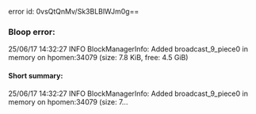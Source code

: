 error id: 0vsQtQnMv/Sk3BLBlWJm0g==
### Bloop error:

25/06/17 14:32:27 INFO BlockManagerInfo: Added broadcast_9_piece0 in memory on hpomen:34079 (size: 7.8 KiB, free: 4.5 GiB)
#### Short summary: 

25/06/17 14:32:27 INFO BlockManagerInfo: Added broadcast_9_piece0 in memory on hpomen:34079 (size: 7...